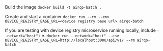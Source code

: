 Build the image
`docker build -t airqo-batch .`

Create and start a container
`docker run --rm --env DEVICE_REGISTRY_BASE_URL=<device registry base url> airqo-batch`

If you are testing with device registry microservice running locally, include `--network="host"` i.e. `docker run --network="host" --env DEVICE_REGISTRY_BASE_URL=http://localhost:3000/api/v1/ --rm airqo-batch`